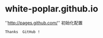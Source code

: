 white-poplar.github.io
======================

''http://pages.github.com/'' 初始化配置

    Thanks  GitHub !
